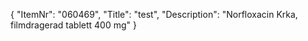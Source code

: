 {
  "ItemNr": "060469",
  "Title": "test",
  "Description": "Norfloxacin Krka, filmdragerad tablett 400 mg"
}